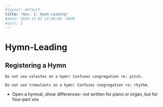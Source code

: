 ```yaml
---
#layout: default
title: "Nov. 1: Hymn-Leading"
#date: 2020-11-01 14:00:00 -0600
#sort: 3
---
```

# Hymn-Leading
## Registering a Hymn
```warning
Do not use celestes on a hymn! Confuses congregation re: pitch.

Do not use tremulants on a hymn! Confuses congregation re: rhythm.
```

- Open a hymnal, show differences- *not* written for piano or organ, but for four-part vox
